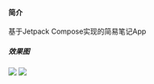 #### 简介
基于Jetpack Compose实现的简易笔记App

##### 效果图
<img src="https://github.com/AAnthonyyyy/RepositoryImages/blob/main/Images/222.png?raw=true"/>
<img src="https://github.com/AAnthonyyyy/RepositoryImages/blob/main/Images/2121.png?raw=true"/>
